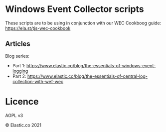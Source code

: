 # Windows Event Collector scripts

These scripts are to be using in conjunction with our WEC Cookboog guide: https://ela.st/tjs-wec-cookbook

## Articles

Blog series:
 - Part 1: https://www.elastic.co/blog/the-essentials-of-windows-event-logging
 - Part 2: https://www.elastic.co/blog/the-essentials-of-central-log-collection-with-wef-wec

# Licence

AGPL v3

© Elastic.co 2021

